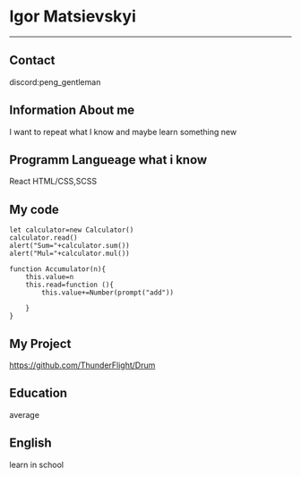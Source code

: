 # Igor Matsievskyi

---

## Contact

discord:peng_gentleman

## Information About me

I want to repeat what I know and maybe learn something new

## Programm Langueage what i know

React HTML/CSS,SCSS

## My code

```
let calculator=new Calculator()
calculator.read()
alert("Sum="+calculator.sum())
alert("Mul="+calculator.mul())

function Accumulator(n){
    this.value=n
    this.read=function (){
        this.value+=Number(prompt("add"))

    }
}
```

## My Project

https://github.com/ThunderFlight/Drum

## Education

average

## English

learn in school
